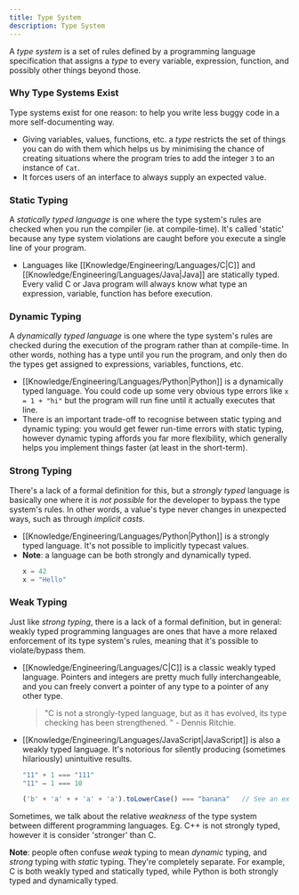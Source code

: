 ```yaml
---
title: Type System
description: Type System
---
```


A *type system* is a set of rules defined by a programming language specification that assigns a *type* to every variable, expression, function, and possibly other things beyond those. 

### Why Type Systems Exist
Type systems exist for one reason: to help you write less buggy code in a more self-documenting way.
- Giving variables, values, functions, etc. a *type* restricts the set of things you can do with them which helps us by minimising the chance of creating situations where the program tries to add the integer `3` to an instance of `Cat`. 
- It forces users of an interface to always supply an expected value.

### Static Typing
A *statically typed language* is one where the type system's rules are checked when you run the compiler (ie. at compile-time). It's called 'static' because any type system violations are caught before you execute a single line of your program.
- Languages like [[Knowledge/Engineering/Languages/C|C]] and [[Knowledge/Engineering/Languages/Java|Java]] are statically typed. Every valid C or Java program will always know what type an expression, variable, function has before execution.

### Dynamic Typing
A *dynamically typed language* is one where the type system's rules are checked during the execution of the program rather than at compile-time. In other words, nothing has a type until you run the program, and only then do the types get assigned to expressions, variables, functions, etc.
- [[Knowledge/Engineering/Languages/Python|Python]] is a dynamically typed language. You could code up some very obvious type errors like `x = 1 + "hi"` but the program will run fine until it actually executes that line.
- There is an important trade-off to recognise between static typing and dynamic typing: you would get fewer run-time errors with static typing, however dynamic typing affords you far more flexibility, which generally helps you implement things faster (at least in the short-term).

### Strong Typing
There's a lack of a formal definition for this, but a *strongly typed* language is basically one where it is *not possible* for the developer to bypass the type system's rules. In other words, a value's type never changes in unexpected ways, such as through *implicit casts*.
- [[Knowledge/Engineering/Languages/Python|Python]] is a strongly typed language. It's not possible to implicitly typecast values.
- **Note**: a language can be both strongly and dynamically typed.
	```python
	x = 42
	x = "Hello"
	```

### Weak Typing
Just like *strong typing*, there is a lack of a formal definition, but in general: weakly typed programming languages are ones that have a more relaxed enforcement of its type system's rules, meaning that it's possible to violate/bypass them.
- [[Knowledge/Engineering/Languages/C|C]] is a classic weakly typed language. Pointers and integers are pretty much fully interchangeable, and you can freely convert a pointer of any type to a pointer of any other type.
	> "C is not a strongly-typed language, but as it has evolved, its type checking has been strengthened. " - Dennis Ritchie.
- [[Knowledge/Engineering/Languages/JavaScript|JavaScript]] is also a weakly typed language. It's notorious for silently producing (sometimes hilariously) unintuitive results.
	```javascript
	"11" + 1 === "111"
	"11" — 1 === 10

	('b' + 'a' + + 'a' + 'a').toLowerCase() === "banana"   // See an explanation: https://stackoverflow.com/questions/57456188/why-is-the-result-of-ba-a-a-tolowercase-banana
	```
 
Sometimes, we talk about the relative *weakness* of the type system between different programming languages. Eg. C++ is not strongly typed, however it is consider 'stronger' than C.

**Note**: people often confuse *weak* typing to mean *dynamic* typing, and *strong* typing with *static* typing. They're completely separate. For example, C is both weakly typed and statically typed, while Python is both strongly typed and dynamically typed.
